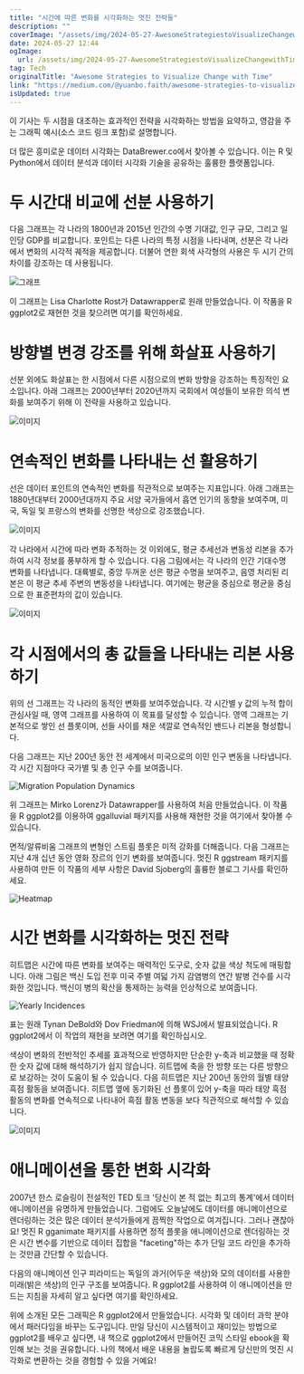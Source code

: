 ```yaml
---
title: "시간에 따른 변화를 시각화하는 멋진 전략들"
description: ""
coverImage: "/assets/img/2024-05-27-AwesomeStrategiestoVisualizeChangewithTime_0.png"
date: 2024-05-27 12:44
ogImage:
  url: /assets/img/2024-05-27-AwesomeStrategiestoVisualizeChangewithTime_0.png
tag: Tech
originalTitle: "Awesome Strategies to Visualize Change with Time"
link: "https://medium.com/@yuanbo.faith/awesome-strategies-to-visualize-change-with-time-f8a7fa8362f2"
isUpdated: true
---
```


이 기사는 두 시점을 대조하는 효과적인 전략을 시각화하는 방법을 요약하고, 영감을 주는 그래픽 예시(소스 코드 링크 포함)로 설명합니다.

더 많은 흥미로운 데이터 시각화는 DataBrewer.co에서 찾아볼 수 있습니다. 이는 R 및 Python에서 데이터 분석과 데이터 시각화 기술을 공유하는 훌륭한 플랫폼입니다.

# 두 시간대 비교에 선분 사용하기

다음 그래프는 각 나라의 1800년과 2015년 인간의 수명 기대값, 인구 규모, 그리고 일인당 GDP를 비교합니다. 포인트는 다른 나라의 특정 시점을 나타내며, 선분은 각 나라에서 변화의 시각적 궤적을 제공합니다. 더불어 연한 회색 사각형의 사용은 두 시기 간의 차이를 강조하는 데 사용됩니다.

<div class="content-ad"></div>

![그래프](/assets/img/2024-05-27-AwesomeStrategiestoVisualizeChangewithTime_0.png)

이 그래프는 Lisa Charlotte Rost가 Datawrapper로 원래 만들었습니다. 이 작품을 R ggplot2로 재현한 것을 찾으려면 여기를 확인하세요.

# 방향별 변경 강조를 위해 화살표 사용하기

선분 외에도 화살표는 한 시점에서 다른 시점으로의 변화 방향을 강조하는 특징적인 요소입니다. 아래 그래프는 2000년부터 2020년까지 국회에서 여성들이 보유한 의석 변화를 보여주기 위해 이 전략을 사용하고 있습니다.

<div class="content-ad"></div>

![이미지](/assets/img/2024-05-27-AwesomeStrategiestoVisualizeChangewithTime_1.png)

# 연속적인 변화를 나타내는 선 활용하기

선은 데이터 포인트의 연속적인 변화를 직관적으로 보여주는 지표입니다. 아래 그래프는 1880년대부터 2000년대까지 주요 서양 국가들에서 흡연 인기의 동향을 보여주며, 미국, 독일 및 프랑스의 변화를 선명한 색상으로 강조했습니다.

![이미지](/assets/img/2024-05-27-AwesomeStrategiestoVisualizeChangewithTime_2.png)

<div class="content-ad"></div>

각 나라에서 시간에 따라 변화 추적하는 것 이외에도, 평균 추세선과 변동성 리본을 추가하여 시각 정보를 풍부하게 할 수 있습니다. 다음 그림에서는 각 나라의 인간 기대수명 변화를 나타냅니다. 대륙별로, 중앙 두꺼운 선은 평균 수명을 보여주고, 음영 처리된 리본은 이 평균 추세 주변의 변동성을 나타냅니다. 여기에는 평균을 중심으로 평균을 중심으로 한 표준편차의 값이 있습니다.

![이미지](/assets/img/2024-05-27-AwesomeStrategiestoVisualizeChangewithTime_3.png)

# 각 시점에서의 총 값들을 나타내는 리본 사용하기

위의 선 그래프는 각 나라의 동적인 변화를 보여주었습니다. 각 시간별 y 값의 누적 합이 관심사일 때, 영역 그래프를 사용하여 이 목표를 달성할 수 있습니다. 영역 그래프는 기본적으로 쌓인 선 플롯이며, 선들 사이를 채운 색깔로 연속적인 밴드나 리본을 형성합니다.

<div class="content-ad"></div>

다음 그래프는 지난 200년 동안 전 세계에서 미국으로의 이민 인구 변동을 나타냅니다. 각 시간 지점마다 국가별 및 총 인구 수를 보여줍니다.

![Migration Population Dynamics](/assets/img/2024-05-27-AwesomeStrategiestoVisualizeChangewithTime_4.png)

위 그래프는 Mirko Lorenz가 Datawrapper를 사용하여 처음 만들었습니다. 이 작품을 R ggplot2를 이용하여 ggalluvial 패키지를 사용해 재현한 것을 여기에서 찾아볼 수 있습니다.

면적/알류비움 그래프의 변형인 스트림 플롯은 미적 강화를 더해줍니다. 다음 그래프는 지난 4개 십년 동안 영화 장르의 인기 변화를 보여줍니다. 멋진 R ggstream 패키지를 사용하여 만든 이 작품의 세부 사항은 David Sjoberg의 훌륭한 블로그 기사를 확인하세요.

<div class="content-ad"></div>

![Heatmap](/assets/img/2024-05-27-AwesomeStrategiestoVisualizeChangewithTime_5.png)

# 시간 변화를 시각화하는 멋진 전략

히트맵은 시간에 따른 변화를 보여주는 매력적인 도구로, 숫자 값을 색상 척도에 매핑합니다. 아래 그림은 백신 도입 전후 미국 주별 여덟 가지 감염병의 연간 발병 건수를 시각화한 것입니다. 백신이 병의 확산을 통제하는 능력을 인상적으로 보여줍니다.

![Yearly Incidences](/assets/img/2024-05-27-AwesomeStrategiestoVisualizeChangewithTime_6.png)

<div class="content-ad"></div>

표는 원래 Tynan DeBold와 Dov Friedman에 의해 WSJ에서 발표되었습니다. R ggplot2에서 이 작업의 재현을 보려면 여기를 확인하십시오.

색상이 변화의 전반적인 추세를 효과적으로 반영하지만 단순한 y-축과 비교했을 때 정확한 숫자 값에 대해 해석하기가 쉽지 않습니다. 히트맵에 축을 한 방향 또는 다른 방향으로 보강하는 것이 도움이 될 수 있습니다. 다음 히트맵은 지난 200년 동안의 월별 태양 흑점 활동을 보여줍니다. 히트맵 옆에 동기화된 선 플롯이 있어 y-축을 따라 태양 흑점 활동의 변화를 연속적으로 나타내어 흑점 활동 변동을 보다 직관적으로 해석할 수 있습니다.

![이미지](/assets/img/2024-05-27-AwesomeStrategiestoVisualizeChangewithTime_7.png)

# 애니메이션을 통한 변화 시각화

<div class="content-ad"></div>

2007년 한스 로슬링이 전설적인 TED 토크 '당신이 본 적 없는 최고의 통계'에서 데이터 애니메이션을 유명하게 만들었습니다. 그럼에도 오늘날에도 데이터를 애니메이션으로 렌더링하는 것은 많은 데이터 분석가들에게 끔찍한 작업으로 여겨집니다. 그러나 괜찮아요! 멋진 R gganimate 패키지를 사용하면 정적 플롯을 애니메이션으로 렌더링하는 것은 시간 변수를 기반으로 데이터 집합을 "faceting"하는 추가 단일 코드 라인을 추가하는 것만큼 간단할 수 있습니다.

다음의 애니메이션 인구 피라미드는 독일의 과거(어두운 색상)와 모의 데이터를 사용한 미래(밝은 색상)의 인구 구조를 보여줍니다. R ggplot2를 사용하여 이 애니메이션을 만드는 지침을 자세히 알고 싶다면 여기를 확인하세요.

위에 소개된 모든 그래픽은 R ggplot2에서 만들었습니다. 시각화 및 데이터 과학 분야에서 패러다임을 바꾸는 도구입니다. 만일 당신이 시스템적이고 재미있는 방법으로 ggplot2를 배우고 싶다면, 내 책으로 ggplot2에서 만들어진 코믹 스타일 ebook을 확인해 보는 것을 권유합니다. 나의 책에서 배운 내용을 놀랍도록 빠르게 당신만의 멋진 시각화로 변환하는 것을 경험할 수 있을 거예요!
